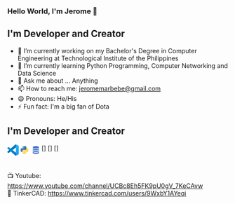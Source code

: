 ### Hello World, I'm Jerome 👋

## I'm Developer and Creator
- 🔭 I’m currently working on my Bachelor's Degree in Computer Engineering at Technological Institute of the Philippines
- 🌱 I’m currently learning Python Programming, Computer Networking and Data Science
- 💬 Ask me about ... Anything
- 📫 How to reach me: jeromemarbebe@gmail.com
- 😄 Pronouns: He/His
- ⚡ Fun fact: I'm a big fan of Dota

## I'm Developer and Creator

[<img align="left" alt="Visual Studio Code" width="26px" src="https://raw.githubusercontent.com/github/explore/80688e429a7d4ef2fca1e82350fe8e3517d3494d/topics/visual-studio-code/visual-studio-code.png" />]
[<img align="left" alt="python" width="26px" src="https://raw.githubusercontent.com/github/explore/80688e429a7d4ef2fca1e82350fe8e3517d3494d/topics/python/python.png" />]
[<img align="left" alt="SQL" width="26px" src="https://raw.githubusercontent.com/github/explore/80688e429a7d4ef2fca1e82350fe8e3517d3494d/topics/sql/sql.png" />]

<br />

📺 Youtube: https://www.youtube.com/channel/UCBc8Eh5FK9pU0gV_7KeCAvw
<br />
🔧 TinkerCAD: https://www.tinkercad.com/users/9WxbY1AYeqi

<!--
**Jxrom/Jxrom** is a ✨ _special_ ✨ repository because its `README.md` (this file) appears on your GitHub profile.

Here are some ideas to get you started:

- 🔭 I’m currently working on ... 
- 🌱 I’m currently learning ... 
- 👯 I’m looking to collaborate on ...
- 🤔 I’m looking for help with ...
- 💬 Ask me about ...
- 📫 How to reach me: ...
- 😄 Pronouns: ...
- ⚡ Fun fact: ...
-->
